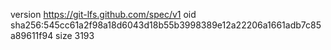 version https://git-lfs.github.com/spec/v1
oid sha256:545cc61a2f98a18d6043d18b55b3998389e12a22206a1661adb7c85a89611f94
size 3193
